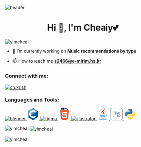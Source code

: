 ![header](https://capsule-render.vercel.app/api?text=✨Welcome&nbsp;to&nbsp;Cheaiy's&nbsp;Github💫&fontSize=40&color=0:d1ffed,100:ffd1e9&type=waving&height=250&animation=blinking)
<h1 align="center">Hi 👋, I'm Cheaiy💕</h1>
<p align="left"> <img src="https://komarev.com/ghpvc/?username=yimcheai&label=Profile%20views&color=0e75b6&style=flat" alt="yimcheai" /> </p>

- 🔭 I’m currently working on **Music recommendations by type**

- 📫 How to reach me **s2466@e-mirim.hs.kr**

<h3 align="left">Connect with me:</h3>
<p align="left">
<a href="https://instagram.com/ch.xrish" target="blank"><img align="center" src="https://raw.githubusercontent.com/rahuldkjain/github-profile-readme-generator/master/src/images/icons/Social/instagram.svg" alt="ch.xrish" height="30" width="40" /></a>
</p>

<h3 align="left">Languages and Tools:</h3>
<p align="left"> <a href="https://www.blender.org/" target="_blank" rel="noreferrer"> <img src="https://download.blender.org/branding/community/blender_community_badge_white.svg" alt="blender" width="40" height="40"/> </a> <a href="https://www.cprogramming.com/" target="_blank" rel="noreferrer"> <img src="https://raw.githubusercontent.com/devicons/devicon/master/icons/c/c-original.svg" alt="c" width="40" height="40"/> </a> <a href="https://www.figma.com/" target="_blank" rel="noreferrer"> <img src="https://www.vectorlogo.zone/logos/figma/figma-icon.svg" alt="figma" width="40" height="40"/> </a> <a href="https://www.w3.org/html/" target="_blank" rel="noreferrer"> <img src="https://raw.githubusercontent.com/devicons/devicon/master/icons/html5/html5-original-wordmark.svg" alt="html5" width="40" height="40"/> </a> <a href="https://www.adobe.com/in/products/illustrator.html" target="_blank" rel="noreferrer"> <img src="https://www.vectorlogo.zone/logos/adobe_illustrator/adobe_illustrator-icon.svg" alt="illustrator" width="40" height="40"/> </a> <a href="https://www.java.com" target="_blank" rel="noreferrer"> <img src="https://raw.githubusercontent.com/devicons/devicon/master/icons/java/java-original.svg" alt="java" width="40" height="40"/> </a> <a href="https://www.photoshop.com/en" target="_blank" rel="noreferrer"> <img src="https://raw.githubusercontent.com/devicons/devicon/master/icons/photoshop/photoshop-line.svg" alt="photoshop" width="40" height="40"/> </a> <a href="https://www.python.org" target="_blank" rel="noreferrer"> <img src="https://raw.githubusercontent.com/devicons/devicon/master/icons/python/python-original.svg" alt="python" width="40" height="40"/> </a> </p>

<p><img align="left" src="https://github-readme-stats.vercel.app/api/top-langs?username=yimcheai&show_icons=true&locale=en&layout=compact" alt="yimcheai" /></p>

<p>&nbsp;<img align="center" src="https://github-readme-stats.vercel.app/api?username=yimcheai&show_icons=true&locale=en" alt="yimcheai" /></p>

<p><img align="center" src="https://github-readme-streak-stats.herokuapp.com/?user=yimcheai&" alt="yimcheai" /></p>

